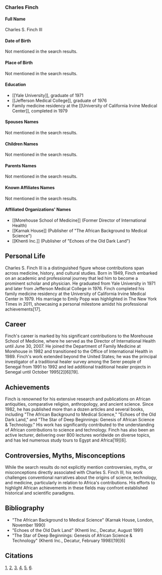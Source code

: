### Charles Finch

#### Full Name

Charles S. Finch III

#### Date of Birth

Not mentioned in the search results.

#### Place of Birth

Not mentioned in the search results.

#### Education

- [[Yale University]], graduate of 1971
- [[Jefferson Medical College]], graduate of 1976
- Family medicine residency at the [[University of California Irvine Medical Center]], completed in 1979
#### Spouses Names

Not mentioned in the search results.

#### Children Names

Not mentioned in the search results.

#### Parents Names

Not mentioned in the search results.

#### Known Affiliates Names

Not mentioned in the search results.

#### Affiliated Organizations' Names

- [[Morehouse School of Medicine]] (Former Director of International Health)
- [[Karnak House]] (Publisher of "The African Background to Medical Science")
- [[Khenti Inc.]] (Publisher of "Echoes of the Old Dark Land")

## Personal Life

Charles S. Finch III is a distinguished figure whose contributions span across medicine, history, and cultural studies. Born in 1949, Finch embarked on an academic and professional journey that led him to become a prominent scholar and physician. He graduated from Yale University in 1971 and later from Jefferson Medical College in 1976. Finch completed his family medicine residency at the University of California Irvine Medical Center in 1979. His marriage to Emily Popp was highlighted in The New York Times in 2011, showcasing a personal milestone amidst his professional achievements[17].

## Career

Finch's career is marked by his significant contributions to the Morehouse School of Medicine, where he served as the Director of International Health until June 30, 2007. He joined the Department of Family Medicine at Morehouse in 1982 and transitioned to the Office of International Health in 1989. Finch's work extended beyond the United States; he was the principal investigator of a traditional healer survey among the Serer people of Senegal from 1991 to 1992 and led additional traditional healer projects in Senegal until October 1995[2][6][19].

## Achievements

Finch is renowned for his extensive research and publications on African antiquities, comparative religion, anthropology, and ancient science. Since 1982, he has published more than a dozen articles and several books, including "The African Background to Medical Science," "Echoes of the Old Dark Land," and "The Star of Deep Beginnings: Genesis of African Science & Technology." His work has significantly contributed to the understanding of African contributions to science and technology. Finch has also been an active lecturer, delivering over 800 lectures worldwide on diverse topics, and has led numerous study tours to Egypt and Africa[19][6].

## Controversies, Myths, Misconceptions

While the search results do not explicitly mention controversies, myths, or misconceptions directly associated with Charles S. Finch III, his work challenges conventional narratives about the origins of science, technology, and medicine, particularly in relation to Africa's contributions. His efforts to highlight African achievements in these fields may confront established historical and scientific paradigms.

## Bibliography

- "The African Background to Medical Science" (Karnak House, London, November 1990)
- "Echoes of the Old Dark Land" (Khenti Inc., Decatur, August 1991)
- "The Star of Deep Beginnings: Genesis of African Science & Technology" (Khenti Inc., Decatur, February 1998)[19][6]

## Citations

[1](https://www.goodreads.com/author/show/4076911.Charles_S_Finch_III), [2](http://www.charlessfinch.com/bio.html), [3](https://kompanadepa.org/dr-charles-s-finch-iii/), [4](https://aalbc.com/authors/author.php?author_name=Charles+S.+Finch+III), [5](https://replicatedintime.com/dogon-egypt-sirius-connection-dr-charles-finch-iii/), [6](https://www.nytimes.com/2011/03/06/fashion/weddings/06popp.html).
